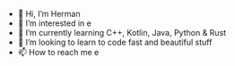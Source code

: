 - 👋 Hi, I’m Herman
- 👀 I’m interested in e
- 🌱 I’m currently learning C++, Kotlin, Java, Python & Rust
- 💞️ I’m looking to learn to code fast and beautiful stuff
- 📫 How to reach me e

<!---
zhuher/zhuher is a ✨ special ✨ repository because its `README.md` (this file) appears on your GitHub profile.
You can click the Preview link to take a look at your changes.
--->
